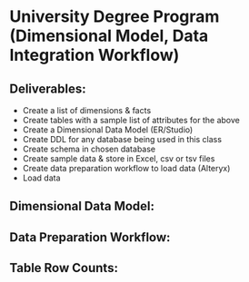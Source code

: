 # University Degree Program (Dimensional Model, Data Integration Workflow)
## Deliverables:
* Create a list of dimensions & facts
* Create tables with a sample list of attributes for the above
* Create a Dimensional Data Model (ER/Studio)
* Create DDL for any database being used in this class
* Create schema in chosen database
* Create sample data & store in Excel, csv or tsv files
* Create data preparation workflow to load data (Alteryx)
* Load data

## Dimensional Data Model:


## Data Preparation Workflow:


## Table Row Counts:

